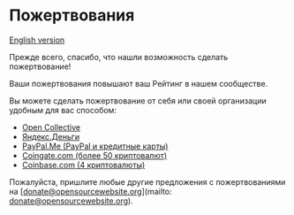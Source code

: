 # Пожертвования

[English version](DONATE.md)

Прежде всего, спасибо, что нашли возможность сделать пожертвование!

Ваши пожертвования повышают ваш Рейтинг в нашем сообществе.

Вы можете сделать пожертвование от себя или своей организации удобным для вас способом:

* [Open Collective](https://opencollective.com/opensourcewebsite)
* [Яндекс.Деньги](https://money.yandex.ru/to/4100111248401133)
* [PayPal.Me (PayPal и кредитные карты)](https://paypal.me/opensourcewebsite)
* [Coingate.com (более 50 криптовалют)](https://coingate.com/pay/opensourcewebsite)
* [Coinbase.com (4 криптовалюты)](https://commerce.coinbase.com/checkout/e89005ec-c8c2-47c1-9ca4-b1deb9992794)

Пожалуйста, пришлите любые другие предложения с пожертвованиями на [donate@opensourcewebsite.org](mailto: donate@opensourcewebsite.org).
